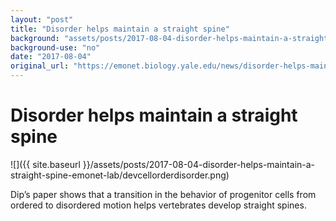 ```yaml
---
layout: "post"
title: "Disorder helps maintain a straight spine"
background: "assets/posts/2017-08-04-disorder-helps-maintain-a-straight-spine-emonet-lab/devcellorderdisorder.png"
background-use: "no"
date: "2017-08-04"
original_url: "https://emonet.biology.yale.edu/news/disorder-helps-maintain-straight-spine"
---
```

# Disorder helps maintain a straight spine

![]({{ site.baseurl }}/assets/posts/2017-08-04-disorder-helps-maintain-a-straight-spine-emonet-lab/devcellorderdisorder.png)

Dip’s paper shows that a transition in the behavior of progenitor cells from ordered to disordered motion helps vertebrates develop straight spines.